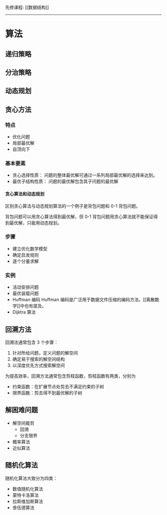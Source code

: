 先修课程: [[数据结构]]

---

# 算法

## 递归策略

## 分治策略

## 动态规划

## 贪心方法

### 特点

- 优化问题
- 局部最优解
- 自顶向下

### 基本要素

- 贪心选择性质：
  问题的整体最优解可通过一系列局部最优解的选择来达到。
- 最优子结构性质：
  问题的最优解包含其子问题的最优解

#### 贪心算法和动态规划

区别贪心算法与动态规划算法的一个例子是背包问题和 0-1 背包问题。

背包问题可以用贪心算法得到最优解，但 0-1 背包问题用贪心算法就不能保证得到最优解，只能用动态规划。

### 步骤

- 建立优化数学模型
- 确定启发规则
- 逐个分量求解

### 实例

- 活动安排问题
- 最优装载问题
- Huffman 编码
	Huffman 编码是广泛用于数据文件压缩的编码方法。[[离散数学]]中也有提及。
- Dijktra 算法


## 回溯方法

回溯法通常包含 3 个步骤：  
1. 针对所给问题，定义问题的解空间
2. 确定易于搜索的解空间结构
3. 以深度优先方式搜索解空间

为提高效率，回溯方法通常包含剪枝函数，剪枝函数有两类，分别为  
- 约束函数：在扩展节点处剪去不满足约束的子树
- 限界函数：剪去得不到最优解的子树

## 解困难问题

- 解空间裁剪
  - 回溯
  - 分支限界
- 概率算法
- 近似算法

## 随机化算法

随机化算法大致分为四类：
- 数值随机化算法
- 蒙特卡洛算法
- 拉斯维加斯算法
- 舍伍德算法
